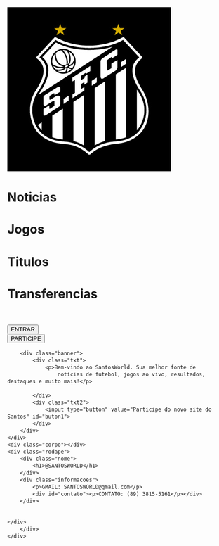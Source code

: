 <html lang="ptbr">
<head>
    <meta charset="UTF-8">
    <meta name="viewport" content="width=device-width, initial-scale=1.0">
    <link rel="stylesheet" href="style.css">
    <title>Document</title>
</head>
<body>
    <div class="cabecalho">
        <div class="logo">
            <img src="imagens/Asset-2.jpg" alt="">
        </div>
        <div class="botoes">
            <div class="bt1">
                <h1>Noticias</h1>
            </div>
            <div class="bt2">
                <h1>Jogos</h1>
            </div>
            <div class="bt3">
                <h1>Titulos</h1>
            </div>
            <div class="bt4">
                <h1>Transferencias</h1>
            </div>
        </div>
        <div class="pesquisa">
            <img src="imagens/PESQUISA.png" alt="">
            <div class="engrenagem">
                <img src="imagens/ENGRENAGEM.png" alt="">
            </div>
        </div>
        <div class="entrar">
            <div class="et1">
                <input type="button" value="ENTRAR" id="buton_etn">
            </div>
            <div class="par">
                <input type="button" value="PARTICIPE" id="buton_par">
            </div>
        </div>
    </div>
    <div class="inicio">
       
        <div class="banner">
            <div class="txt">
                <p>Bem-vindo ao SantosWorld. Sua melhor fonte de
                    notícias de futebol, jogos ao vivo, resultados, destaques e muito mais!</p>
                   
            </div>
            <div class="txt2">
                <input type="button" value="Participe do novo site do Santos" id="buton1">
            </div>
        </div>
    </div>
    <div class="corpo"></div>
    <div class="rodape">
        <div class="nome">
            <h1>@SANTOSWORLD</h1>
        </div>
        <div class="informacoes">
            <p>GMAIL: SANTOSWORLD@gmail.com</p>
            <div id="contato"><p>CONTATO: (89) 3815-5161</p></div>
        </div>

       
    </div>
        </div>
    </div>
</body>
</html>
